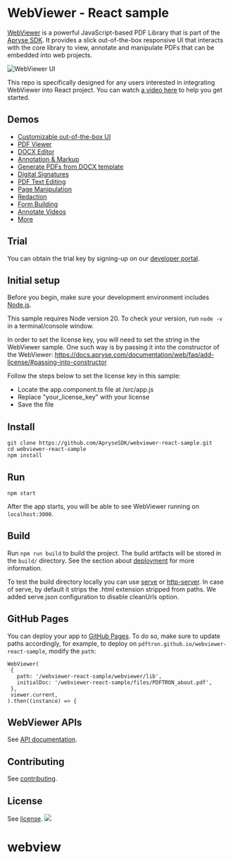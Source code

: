 # WebViewer - React sample

[WebViewer](https://docs.apryse.com/documentation/web/) is a powerful JavaScript-based PDF Library that is part of the [Apryse SDK](https://apryse.com/). It provides a slick out-of-the-box responsive UI that interacts with the core library to view, annotate and manipulate PDFs that can be embedded into web projects.

![WebViewer UI](https://www.pdftron.com/downloads/pl/webviewer-ui.png)

This repo is specifically designed for any users interested in integrating WebViewer into React project. You can watch [a video here](https://youtu.be/bVhWXuLSL0k) to help you get started.

## Demos

- [Customizable out-of-the-box UI](https://showcase.apryse.com/toolbar-customization)
- [PDF Viewer](https://showcase.apryse.com/)
- [DOCX Editor](https://showcase.apryse.com/office-editor)
- [Annotation & Markup](https://showcase.apryse.com/annotation-permissions)
- [Generate PDFs from DOCX template](https://showcase.apryse.com/office-template-fill)
- [Digital Signatures](https://showcase.apryse.com/digital-signatures)
- [PDF Text Editing](https://showcase.apryse.com/pdf-editing)
- [Page Manipulation](https://showcase.apryse.com/pdf-page-manipulation-api)
- [Redaction](https://showcase.apryse.com/redaction)
- [Form Building](https://showcase.apryse.com/pdf-form-build)
- [Annotate Videos](https://showcase.apryse.com/annotate-video-frames)
- [More](https://showcase.apryse.com/)

## Trial

You can obtain the trial key by signing-up on our [developer portal](https://dev.apryse.com/).


## Initial setup

Before you begin, make sure your development environment includes [Node.js](https://nodejs.org/en/).

This sample requires Node version 20. To check your version, run `node -v` in a terminal/console window.

In order to set the license key, you will need to set the string in the WebViewer sample. One such way is by passing it into the constructor of the WebViewer: https://docs.apryse.com/documentation/web/faq/add-license/#passing-into-constructor

Follow the steps below to set the license key in this sample:

- Locate the app.component.ts file at /src/app.js
- Replace "your_license_key" with your license
- Save the file


## Install

```
git clone https://github.com/ApryseSDK/webviewer-react-sample.git
cd webviewer-react-sample
npm install
```

## Run

```
npm start
```

After the app starts, you will be able to see WebViewer running on `localhost:3000`.

## Build

Run `npm run build` to build the project. The build artifacts will be stored in the `build/` directory. See the section about [deployment](https://facebook.github.io/create-react-app/docs/deployment) for more information.

To test the build directory locally you can use [serve](https://www.npmjs.com/package/serve) or [http-server](https://www.npmjs.com/package/http-server). In case of serve, by default it strips the .html extension stripped from paths. We added serve.json configuration to disable cleanUrls option.

## GitHub Pages
You can deploy your app to [GitHub Pages](https://pdftron.github.io/webviewer-react-sample/). To do so, make sure to update paths accordingly, for example, to deploy on `pdftron.github.io/webviewer-react-sample`, modify the `path`:

```
WebViewer(
 {
   path: '/webviewer-react-sample/webviewer/lib',
   initialDoc: '/webviewer-react-sample/files/PDFTRON_about.pdf',
 },
 viewer.current,
).then((instance) => {
```

## WebViewer APIs

See [API documentation](https://docs.apryse.com/api/web/WebViewerInstance.html).

## Contributing

See [contributing](./CONTRIBUTING.md).

## License

See [license](./LICENSE).
![](https://onepixel.pdftron.com/webviewer-react-sample)
# webview
